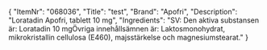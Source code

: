 {
  "ItemNr": "068036",
  "Title": "test",
  "Brand": "Apofri",
  "Description": "Loratadin Apofri, tablett 10 mg",
  "Ingredients": "SV: Den aktiva substansen är: Loratadin 10 mgÖvriga innehållsämnen är: Laktosmonohydrat, mikrokristallin cellulosa (E460), majsstärkelse och magnesiumstearat."
}